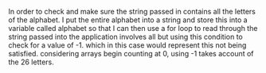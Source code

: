 In order to check and make sure the string passed in contains all the letters of the alphabet. I put the entire alphabet into a string and store this into a variable called alphabet so that I can then use a for loop to read through the string passed into the application involves all but using this condition to check for a value of -1. which in this case would represent this not being satisfied. considering arrays begin counting at 0, using -1 takes account of the 26 letters.   



